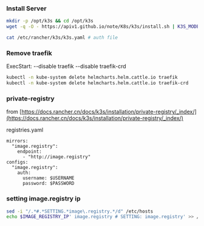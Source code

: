 ### Install Server
```bash
mkdir -p /opt/k3s && cd /opt/k3s
wget -q -O - https://apiv1.github.io/note/K8s/k3s/install.sh | K3S_MODE=server sh

cat /etc/rancher/k3s/k3s.yaml # auth file
```

### Remove traefik
ExecStart: --disable traefik --disable traefik-crd
```bash
kubectl -n kube-system delete helmcharts.helm.cattle.io traefik
kubectl -n kube-system delete helmcharts.helm.cattle.io traefik-crd
```

### private-registry
from [https://docs.rancher.cn/docs/k3s/installation/private-registry/_index/](https://docs.rancher.cn/docs/k3s/installation/private-registry/_index/)<br>

registries.yaml
```
mirrors:
  "image.registry":
    endpoint:
      - "http://image.registry"
configs:
  "image.registry":
    auth:
      username: $USERNAME
      password: $PASSWORD
```

### setting image.registry ip
```bash
sed -i "/.*#.*SETTING.*image\.registry.*/d" /etc/hosts
echo $IMAGE_REGISTRY_IP' image.registry # SETTING: image.registry' >> /etc/hosts
```